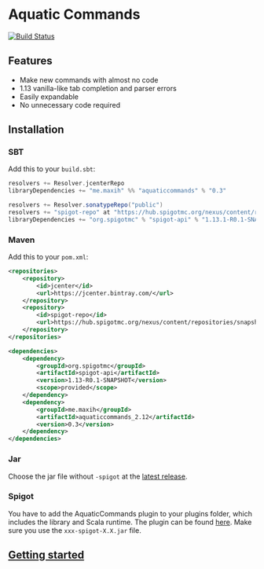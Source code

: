 # Aquatic Commands

[![Build Status](https://travis-ci.com/MaxiHuHe04/AquaticCommands.svg?token=Bq9BRQi93kaDqWE2Gk21&branch=master)](https://travis-ci.com/MaxiHuHe04/AquaticCommands)

## Features
- Make new commands with almost no code
- 1.13 vanilla-like tab completion and parser errors
- Easily expandable
- No unnecessary code required

## Installation

### SBT

Add this to your `build.sbt`:
```sbt
resolvers += Resolver.jcenterRepo
libraryDependencies += "me.maxih" %% "aquaticcommands" % "0.3"

resolvers += Resolver.sonatypeRepo("public")
resolvers += "spigot-repo" at "https://hub.spigotmc.org/nexus/content/repositories/snapshots/"
libraryDependencies += "org.spigotmc" % "spigot-api" % "1.13.1-R0.1-SNAPSHOT" % "provided"
```


### Maven

Add this to your `pom.xml`:
```xml
<repositories>
    <repository>
        <id>jcenter</id>
        <url>https://jcenter.bintray.com/</url>
    </repository>
    <repository>
        <id>spigot-repo</id>
        <url>https://hub.spigotmc.org/nexus/content/repositories/snapshots/</url>
    </repository>
</repositories>

<dependencies>
    <dependency>
        <groupId>org.spigotmc</groupId>
        <artifactId>spigot-api</artifactId>
        <version>1.13-R0.1-SNAPSHOT</version>
        <scope>provided</scope>
    </dependency>
    <dependency>
        <groupId>me.maxih</groupId>
        <artifactId>aquaticcommands_2.12</artifactId>
        <version>0.3</version>
    </dependency>
</dependencies>
```

### Jar

Choose the jar file without `-spigot` at the [latest release](https://github.com/MaxiHuHe04/AquaticCommands/releases/latest).

### Spigot

You have to add the AquaticCommands plugin to your plugins folder, which includes the library and Scala runtime.
The plugin can be found [here](https://github.com/MaxiHuHe04/AquaticCommands/releases/latest). Make sure you use the `xxx-spigot-X.X.jar` file.

## [Getting started](https://github.com/MaxiHuHe04/AquaticCommands/wiki/Getting-started)

